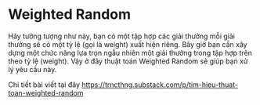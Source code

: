 # Weighted Random

Hãy tưởng tượng như này, bạn có một tập hợp các giải thưởng mỗi giải thưởng sẽ có một tỷ lệ (gọi là weight) xuất hiện riêng. Bây giờ bạn cần xây dựng một chức năng lựa trọn ngẫu nhiên một giải thưởng trong tập hợp trên theo tỷ lệ (weight). Vậy ở đây thuật toán Weighted Random sẽ giúp bạn xử lý yêu cầu này.

Chi tiết bài viết tại đây
https://trncthng.substack.com/p/tim-hieu-thuat-toan-weighted-random
